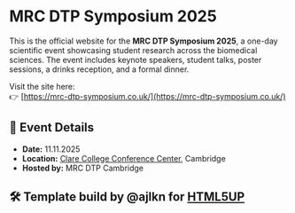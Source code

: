 # MRC DTP Symposium 2025

This is the official website for the **MRC DTP Symposium 2025**, a one-day scientific event showcasing student research across the biomedical sciences. The event includes keynote speakers, student talks, poster sessions, a drinks reception, and a formal dinner.

Visit the site here:  
👉 [https://mrc-dtp-symposium.co.uk/](https://mrc-dtp-symposium.co.uk/)

## 📅 Event Details
- **Date:** 11.11.2025
- **Location:** [Clare College Conference Center](https://clareconferencing.com/), Cambridge
- **Hosted by:** MRC DTP Cambridge

## 🛠 Template build by @ajlkn for [HTML5UP](https://html5up.net/)
